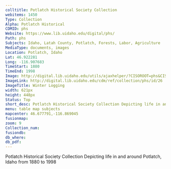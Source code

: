 ```yaml
---
colltitle: Potlatch Historical Society Collection
webitems: 1450
Type: Collection
Alpha: Potlatch Historical
CDMID: phs
Website: https://www.lib.uidaho.edu/digital/phs/
Path: phs
Subjects: Idaho, Latah County, Potlatch, Forests, Labor, Agriculture 
MediaType: documents, images
Location: Potlatch, Idaho
Lat: 46.922281
Long: -116.907683
TimeStart: 1880
TimeEnd: 1998
Image: http://digital.lib.uidaho.edu/utils/ajaxhelper/?CISOROOT=phs&CISOPTR=26&action=2&DMSCALE=30&DMWIDTH=812&DMHEIGHT=748&DMX=0&DMY=0&DMTEXT=&DMROTATE=0
ImageLink: http://digital.lib.uidaho.edu/cdm/ref/collection/phs/id/26
ImageTitle: Winter Logging
width: 621px
height: 448px
Status: Top
short_desc: Potlatch Historical Society Collection Depicting life in and around Potlatch, Idaho from 1880 to 1998
menu: table map subjects
mapcenter: 46.677791,-116.869045
fusionmap: 
zoom: 9
Collection_num: 
fusiondb: 
db_where: 
db_pdf: 
---
```

Potlatch Historical Society Collection Depicting life in and around Potlatch, Idaho from 1880 to 1998